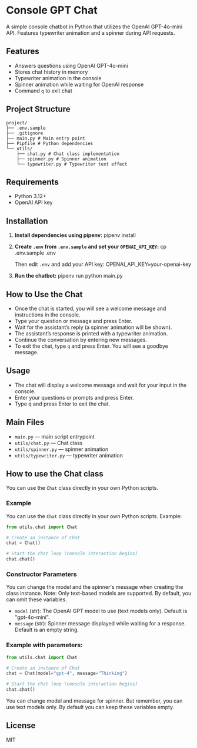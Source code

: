 # Console GPT Chat

A simple console chatbot in Python that utilizes the OpenAI GPT-4o-mini API. Features typewriter animation and a spinner during API requests.

## Features

- Answers questions using OpenAI GPT-4o-mini
- Stores chat history in memory
- Typewriter animation in the console
- Spinner animation while waiting for OpenAI response
- Command `q` to exit chat

## Project Structure

```
project/
├── .env.sample
├── .gitignore
├── main.py # Main entry point
├── Pipfile # Python dependencies
└── utils/
    ├── chat.py # Chat class implementation
    ├── spinner.py # Spinner animation
    └── typewriter.py # Typewriter text effect
```

## Requirements

- Python 3.12+
- OpenAI API key

## Installation

1. **Install dependencies using pipenv:**
   pipenv install

2. **Create `.env` from `.env.sample` and set your `OPENAI_API_KEY`:**
   cp .env.sample .env

   Then edit `.env` and add your API key:
   OPENAI_API_KEY=your-openai-key

3. **Run the chatbot:**
   pipenv run python main.py

## How to Use the Chat

- Once the chat is started, you will see a welcome message and instructions in the console.
- Type your question or message and press Enter.
- Wait for the assistant’s reply (a spinner animation will be shown).
- The assistant’s response is printed with a typewriter animation.
- Continue the conversation by entering new messages.
- To exit the chat, type `q` and press Enter. You will see a goodbye message.

## Usage

- The chat will display a welcome message and wait for your input in the console.
- Enter your questions or prompts and press Enter.
- Type q and press Enter to exit the chat.

## Main Files

- `main.py` — main script entrypoint
- `utils/chat.py` — Chat class
- `utils/spinner.py` — spinner animation
- `utils/typewriter.py` — typewriter animation

## How to use the Chat class

You can use the `Chat` class directly in your own Python scripts.

### Example

You can use the `Chat` class directly in your own Python scripts. Example:

```python
from utils.chat import Chat

# Create an instance of Chat
chat = Chat()

# Start the chat loop (console interaction begins)
chat.chat()
```

### Constructor Parameters

You can change the model and the spinner's message when creating the class instance.
Note: Only text-based models are supported. By default, you can omit these variables.

- `model` (str): The OpenAI GPT model to use (text models only). Default is "gpt-4o-mini".
- `message` (str): Spinner message displayed while waiting for a response. Default is an empty string.

### Example with parameters:

```python
from utils.chat import Chat

# Create an instance of Chat
chat = Chat(model="gpt-4", message="Thinking")

# Start the chat loop (console interaction begins)
chat.chat()
```

You can change model and message for spinner. But remember, you can use text models only. By default you can keep these variables empty.

## License

MIT
